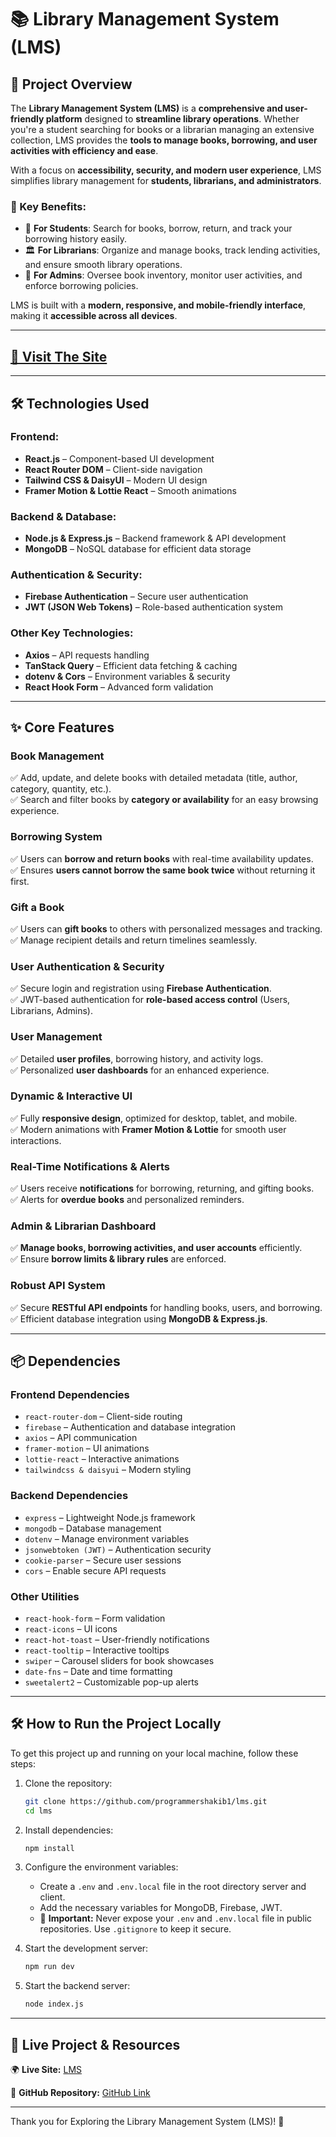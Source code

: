 # 📚 Library Management System (LMS)

## 📌 Project Overview

The **Library Management System (LMS)** is a **comprehensive and user-friendly platform** designed to **streamline library operations**. Whether you're a student searching for books or a librarian managing an extensive collection, LMS provides the **tools to manage books, borrowing, and user activities with efficiency and ease**.

With a focus on **accessibility, security, and modern user experience**, LMS simplifies library management for **students, librarians, and administrators**.

### 🌟 Key Benefits:

- 📖 **For Students**: Search for books, borrow, return, and track your borrowing history easily.
- 🏛️ **For Librarians**: Organize and manage books, track lending activities, and ensure smooth library operations.
- 🔐 **For Admins**: Oversee book inventory, monitor user activities, and enforce borrowing policies.

LMS is built with a **modern, responsive, and mobile-friendly interface**, making it **accessible across all devices**.

---

## [🚀 Visit The Site](https://lms0.netlify.app)

---

## 🛠️ Technologies Used

### **Frontend:**

- **React.js** – Component-based UI development
- **React Router DOM** – Client-side navigation
- **Tailwind CSS & DaisyUI** – Modern UI design
- **Framer Motion & Lottie React** – Smooth animations

### **Backend & Database:**

- **Node.js & Express.js** – Backend framework & API development
- **MongoDB** – NoSQL database for efficient data storage

### **Authentication & Security:**

- **Firebase Authentication** – Secure user authentication
- **JWT (JSON Web Tokens)** – Role-based authentication system

### **Other Key Technologies:**

- **Axios** – API requests handling
- **TanStack Query** – Efficient data fetching & caching
- **dotenv & Cors** – Environment variables & security
- **React Hook Form** – Advanced form validation

---

## ✨ Core Features

### **Book Management**

✅ Add, update, and delete books with detailed metadata (title, author, category, quantity, etc.).  
✅ Search and filter books by **category or availability** for an easy browsing experience.

### **Borrowing System**

✅ Users can **borrow and return books** with real-time availability updates.  
✅ Ensures **users cannot borrow the same book twice** without returning it first.

### **Gift a Book**

✅ Users can **gift books** to others with personalized messages and tracking.  
✅ Manage recipient details and return timelines seamlessly.

### **User Authentication & Security**

✅ Secure login and registration using **Firebase Authentication**.  
✅ JWT-based authentication for **role-based access control** (Users, Librarians, Admins).

### **User Management**

✅ Detailed **user profiles**, borrowing history, and activity logs.  
✅ Personalized **user dashboards** for an enhanced experience.

### **Dynamic & Interactive UI**

✅ Fully **responsive design**, optimized for desktop, tablet, and mobile.  
✅ Modern animations with **Framer Motion & Lottie** for smooth user interactions.

### **Real-Time Notifications & Alerts**

✅ Users receive **notifications** for borrowing, returning, and gifting books.  
✅ Alerts for **overdue books** and personalized reminders.

### **Admin & Librarian Dashboard**

✅ **Manage books, borrowing activities, and user accounts** efficiently.  
✅ Ensure **borrow limits & library rules** are enforced.

### **Robust API System**

✅ Secure **RESTful API endpoints** for handling books, users, and borrowing.  
✅ Efficient database integration using **MongoDB & Express.js**.

---

## 📦 Dependencies

### **Frontend Dependencies**

- `react-router-dom` – Client-side routing
- `firebase` – Authentication and database integration
- `axios` – API communication
- `framer-motion` – UI animations
- `lottie-react` – Interactive animations
- `tailwindcss & daisyui` – Modern styling

### **Backend Dependencies**

- `express` – Lightweight Node.js framework
- `mongodb` – Database management
- `dotenv` – Manage environment variables
- `jsonwebtoken (JWT)` – Authentication security
- `cookie-parser` – Secure user sessions
- `cors` – Enable secure API requests

### **Other Utilities**

- `react-hook-form` – Form validation
- `react-icons` – UI icons
- `react-hot-toast` – User-friendly notifications
- `react-tooltip` – Interactive tooltips
- `swiper` – Carousel sliders for book showcases
- `date-fns` – Date and time formatting
- `sweetalert2` – Customizable pop-up alerts

---

## 🛠️ How to Run the Project Locally

To get this project up and running on your local machine, follow these steps:

1. Clone the repository:

   ```bash
   git clone https://github.com/programmershakib1/lms.git
   cd lms
   ```

2. Install dependencies:

   ```bash
   npm install
   ```

3. Configure the environment variables:

   - Create a `.env` and `.env.local` file in the root directory server and client.
   - Add the necessary variables for MongoDB, Firebase, JWT.
   - 🚨 **Important:** Never expose your `.env` and `.env.local` file in public repositories. Use `.gitignore` to keep it secure.

4. Start the development server:

   ```bash
   npm run dev
   ```

5. Start the backend server:
   ```bash
   node index.js
   ```

---

## 🔗 Live Project & Resources

🌍 **Live Site:** [LMS](https://library-management-system-lms1.netlify.app/)

📂 **GitHub Repository:** [GitHub Link](https://github.com/programmershakib1/lms)

---

Thank you for Exploring the Library Management System (LMS)! 🚀
